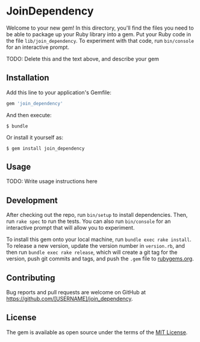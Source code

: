 # JoinDependency

Welcome to your new gem! In this directory, you'll find the files you need to be able to package up your Ruby library into a gem. Put your Ruby code in the file `lib/join_dependency`. To experiment with that code, run `bin/console` for an interactive prompt.

TODO: Delete this and the text above, and describe your gem

## Installation

Add this line to your application's Gemfile:

```ruby
gem 'join_dependency'
```

And then execute:

    $ bundle

Or install it yourself as:

    $ gem install join_dependency

## Usage

TODO: Write usage instructions here

## Development

After checking out the repo, run `bin/setup` to install dependencies. Then, run `rake spec` to run the tests. You can also run `bin/console` for an interactive prompt that will allow you to experiment.

To install this gem onto your local machine, run `bundle exec rake install`. To release a new version, update the version number in `version.rb`, and then run `bundle exec rake release`, which will create a git tag for the version, push git commits and tags, and push the `.gem` file to [rubygems.org](https://rubygems.org).

## Contributing

Bug reports and pull requests are welcome on GitHub at https://github.com/[USERNAME]/join_dependency.

## License

The gem is available as open source under the terms of the [MIT License](https://opensource.org/licenses/MIT).
